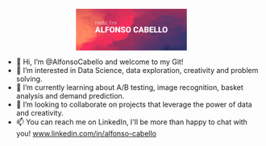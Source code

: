 <p align="center"><img width=43.5% src="https://github.com/AlfonsoCabello/AlfonsoCabello/blob/6538a800d45e5ca04017df5255300424e0ce427b/Cover.jpg" align="center" style="max-width:100%;"></p>


- 👋 Hi, I’m @AlfonsoCabello and welcome to my Git!
- 👀 I’m interested in Data Science, data exploration, creativity and problem solving.
- 🌱 I’m currently learning about A/B testing, image recognition, basket analysis and demand prediction.
- 💞️ I’m looking to collaborate on projects that leverage the power of data and creativity.
- 📫 You can reach me on LinkedIn, I'll be more than happy to chat with you! www.linkedin.com/in/alfonso-cabello

<!---
AlfonsoCabello/AlfonsoCabello is a ✨ special ✨ repository because its `README.md` (this file) appears on your GitHub profile.
You can click the Preview link to take a look at your changes.
--->

